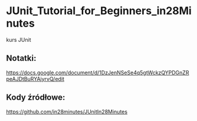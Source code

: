 # JUnit_Tutorial_for_Beginners_in28Minutes
kurs JUnit

## Notatki:
https://docs.google.com/document/d/1DzJenNSeSe4q5gtWckzQYPDGnZRpeAJDtBuRYAjyrvQ/edit

## Kody źródłowe:
https://github.com/in28minutes/JUnitIn28Minutes

